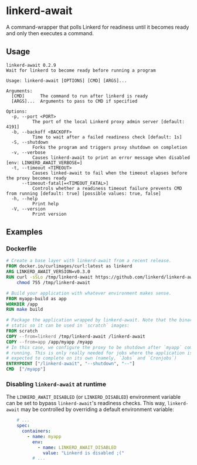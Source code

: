 # linkerd-await

A command-wrapper that polls Linkerd for readiness until it becomes ready and
only then executes a command.

## Usage

```text
linkerd-await 0.2.9
Wait for linkerd to become ready before running a program

Usage: linkerd-await [OPTIONS] [CMD] [ARGS]...

Arguments:
  [CMD]      The command to run after linkerd is ready
  [ARGS]...  Arguments to pass to CMD if specified

Options:
  -p, --port <PORT>
          The port of the local Linkerd proxy admin server [default: 4191]
  -b, --backoff <BACKOFF>
          Time to wait after a failed readiness check [default: 1s]
  -S, --shutdown
          Forks the program and triggers proxy shutdown on completion
  -v, --verbose
          Causes linkerd-await to print an error message when disabled [env: LINKERD_AWAIT_VERBOSE=]
  -t, --timeout <TIMEOUT>
          Causes linked-await to fail when the timeout elapses before the proxy becomes ready
      --timeout-fatal[=<TIMEOUT_FATAL>]
          Controls whether a readiness timeout failure prevents CMD from running [default: true] [possible values: true, false]
  -h, --help
          Print help
  -V, --version
          Print version
```

## Examples

### Dockerfile

```dockerfile
# Create a base layer with linkerd-await from a recent release.
FROM docker.io/curlimages/curl:latest as linkerd
ARG LINKERD_AWAIT_VERSION=v0.3.0
RUN curl -sSLo /tmp/linkerd-await https://github.com/linkerd/linkerd-await/releases/download/release%2F${LINKERD_AWAIT_VERSION}/linkerd-await-${LINKERD_AWAIT_VERSION}-amd64 && \
    chmod 755 /tmp/linkerd-await

# Build your application with whatever environment makes sense.
FROM myapp-build as app
WORKDIR /app
RUN make build

# Package the application wrapped by linkerd-await. Note that the binary is
# static so it can be used in `scratch` images:
FROM scratch
COPY --from=linkerd /tmp/linkerd-await /linkerd-await
COPY --from=app /app/myapp /myapp
# In this case, we configure the proxy to be shutdown after `myapp` completes
# running. This is only really needed for jobs where the application is
# expected to complete on its own (namely, `Jobs` and `Cronjobs`)
ENTRYPOINT ["/linkerd-await", "--shutdown", "--"]
CMD  ["/myapp"]
```

### Disabling `linkerd-await` at runtime

The `LINKERD_AWAIT_DISABLED` (or `LINKERD_DISABLED`) environment variable can
be set to bypass `linkerd-await`'s readiness checks. This way,
`linkerd-await` may be controlled by overriding a default environment
variable:

```yaml
    # ...
    spec:
      containers:
        - name: myapp
          env:
            - name: LINKERD_AWAIT_DISABLED
              value: "Linkerd is disabled ;("
          # ...
```

<!-- markdownlint-configure-file { "MD013": { "code_blocks": false } } -->
